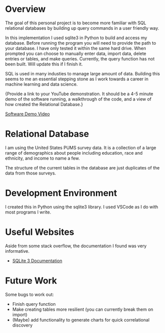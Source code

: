 # Overview

The goal of this personal project is to become more familiar with SQL relational databases by building up query commands in a user friendly way.

In this implementation I used sqlite3 in Python to build and access my database. Before running the program you will need to provide the path to your database. I have only tested it within the same hard drive. When prompted you can choose to manually enter data, import data, delete entries or tables, and make queries. Currently, the query function has not been built. Will update this if I finish it.

SQL is used in many industies to manage large amount of data. Building this seems to me an essential stepping stone as I work towards a career in machine learning and data science.

{Provide a link to your YouTube demonstration.  It should be a 4-5 minute demo of the software running, a walkthrough of the code, and a view of how created the Relational Database.}

[Software Demo Video](http://youtube.link.goes.here)

# Relational Database

I am using the United States PUMS survey data. It is a collection of a large range
of demographics about people including education, race and ethnicity, and income
to name a few.

The structure of the current tables in the database are just duplicates of the
data from those surveys.

# Development Environment

I created this in Python using the sqlite3 library. I used VSCode as I do with most
programs I write.

# Useful Websites
Aside from some stack overflow, the documentation I found was very informative.
* [SQLite 3 Documentation](https://docs.python.org/3/library/sqlite3.html)

# Future Work
Some bugs to work out:
* Finish query function
* Make creating tables more resilient (you can currently break them on import)
* (Maybe) add functionality to generate charts for quick correlational discovery